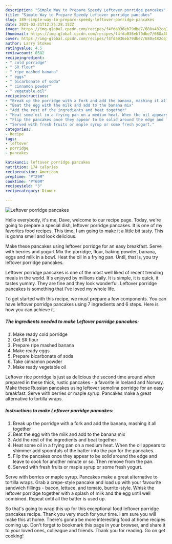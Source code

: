 ```yaml
---
description: "Simple Way to Prepare Speedy Leftover porridge pancakes"
title: "Simple Way to Prepare Speedy Leftover porridge pancakes"
slug: 389-simple-way-to-prepare-speedy-leftover-porridge-pancakes
date: 2021-03-21T12:25:28.152Z
image: https://img-global.cpcdn.com/recipes/f4fda036eb79dbe7/680x482cq70/leftover-porridge-pancakes-recipe-main-photo.jpg
thumbnail: https://img-global.cpcdn.com/recipes/f4fda036eb79dbe7/680x482cq70/leftover-porridge-pancakes-recipe-main-photo.jpg
cover: https://img-global.cpcdn.com/recipes/f4fda036eb79dbe7/680x482cq70/leftover-porridge-pancakes-recipe-main-photo.jpg
author: Larry Stokes
ratingvalue: 4.5
reviewcount: 8582
recipeingredient:
- " cold porridge"
- " SR flour"
- " ripe mashed banana"
- " eggs"
- " bicarbonate of soda"
- " cinnamon powder"
- " vegetable oil"
recipeinstructions:
- "Break up the porridge with a fork and add the banana, mashing it all together"
- "Beat the egg with the milk and add to the banana mix"
- "Add the rest of the ingredients and beat together"
- "Heat some oil in a frying pan on a medium heat. When the oil appears to shimmer add spoonfuls of the batter into the pan for the pancakes."
- "Flip the pancakes once they appear to be solid around the edge and leave to cook for another minute or so. Then remove from the pan."
- "Served with fresh fruits or maple syrup or some fresh yogurt."
categories:
- Recipe
tags:
- leftover
- porridge
- pancakes

katakunci: leftover porridge pancakes 
nutrition: 174 calories
recipecuisine: American
preptime: "PT29M"
cooktime: "PT60M"
recipeyield: "3"
recipecategory: Dinner

---
```



![Leftover porridge pancakes](https://img-global.cpcdn.com/recipes/f4fda036eb79dbe7/680x482cq70/leftover-porridge-pancakes-recipe-main-photo.jpg)

Hello everybody, it's me, Dave, welcome to our recipe page. Today, we're going to prepare a special dish, leftover porridge pancakes. It is one of my favorites food recipes. This time, I am going to make it a little bit tasty. This is gonna smell and look delicious.

Make these pancakes using leftover porridge for an easy breakfast. Serve with berries and yogurt Mix the porridge, flour, baking powder, banana, eggs and milk in a bowl. Heat the oil in a frying pan. Until, that is, you try leftover porridge pancakes.

Leftover porridge pancakes is one of the most well liked of recent trending meals in the world. It's enjoyed by millions daily. It is simple, it is quick, it tastes yummy. They are fine and they look wonderful. Leftover porridge pancakes is something that I've loved my whole life.


To get started with this recipe, we must prepare a few components. You can have leftover porridge pancakes using 7 ingredients and 6 steps. Here is how you can achieve it.

<!--inarticleads1-->

##### The ingredients needed to make Leftover porridge pancakes:

1. Make ready  cold porridge
1. Get  SR flour
1. Prepare  ripe mashed banana
1. Make ready  eggs
1. Prepare  bicarbonate of soda
1. Take  cinnamon powder
1. Make ready  vegetable oil


Leftover rice porridge is just as delicious the second time around when prepared in these thick, rustic pancakes - a favorite in Iceland and Norway. Make these Russian pancakes using leftover semolina porridge for an easy breakfast. Serve with berries or maple syrup. Pancakes make a great alternative to tortilla wraps. 

<!--inarticleads2-->

##### Instructions to make Leftover porridge pancakes:

1. Break up the porridge with a fork and add the banana, mashing it all together
1. Beat the egg with the milk and add to the banana mix
1. Add the rest of the ingredients and beat together
1. Heat some oil in a frying pan on a medium heat. When the oil appears to shimmer add spoonfuls of the batter into the pan for the pancakes.
1. Flip the pancakes once they appear to be solid around the edge and leave to cook for another minute or so. Then remove from the pan.
1. Served with fresh fruits or maple syrup or some fresh yogurt.


Serve with berries or maple syrup. Pancakes make a great alternative to tortilla wraps. Grab a crepe-style pancake and load up with your favourite sandwich fillings - bacon, lettuce, and tomato, burrito-style. Whisk the leftover porridge together with a splash of milk and the egg until well combined. Repeat until all the batter is used up. 

So that's going to wrap this up for this exceptional food leftover porridge pancakes recipe. Thank you very much for your time. I am sure you will make this at home. There's gonna be more interesting food at home recipes coming up. Don't forget to bookmark this page in your browser, and share it to your loved ones, colleague and friends. Thank you for reading. Go on get cooking!
